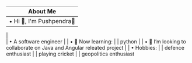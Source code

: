 |  About Me
|-----------------------------------------------------------------------------------------|
| • Hi 👋, I'm Pushpendra🌸                                                               
|                                                                                                                                                                        
| • A software engineer
|
| • 🌱 Now learning:
|
|  python
| 
| • 💞️ I’m looking to collaborate on Java and Angular releated project
|
| • Hobbies:
|
| defence enthusiast
|
| playing cricket
|
| geopolitics enthusiast
